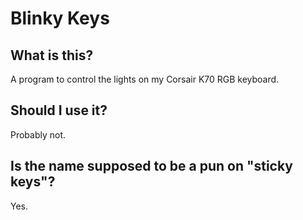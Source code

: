 # Blinky Keys

## What is this?

A program to control the lights on my Corsair K70 RGB keyboard.

## Should I use it?

Probably not.

## Is the name supposed to be a pun on "sticky keys"?

Yes.
